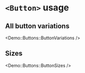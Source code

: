 # `<Button>` usage

## All button variations

<Demo::Buttons::ButtonVariations />

## Sizes

<Demo::Buttons::ButtonSizes />

